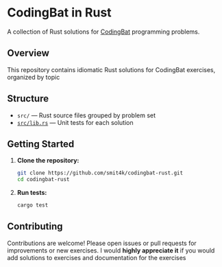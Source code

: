 # CodingBat in Rust

A collection of Rust solutions for [CodingBat](https://codingbat.com/) programming problems.

## Overview

This repository contains idiomatic Rust solutions for CodingBat exercises, organized by topic

## Structure

- `src/` — Rust source files grouped by problem set
- [``src/lib.rs``](src/lib.rs) — Unit tests for each solution

## Getting Started

1. **Clone the repository:**
    ```sh
    git clone https://github.com/smit4k/codingbat-rust.git
    cd codingbat-rust
    ```

2. **Run tests:**
    ```sh
    cargo test
    ```

## Contributing

Contributions are welcome! Please open issues or pull requests for improvements or new exercises.
I would **highly appreciate it** if you would add solutions to exercises and documentation for the exercises
